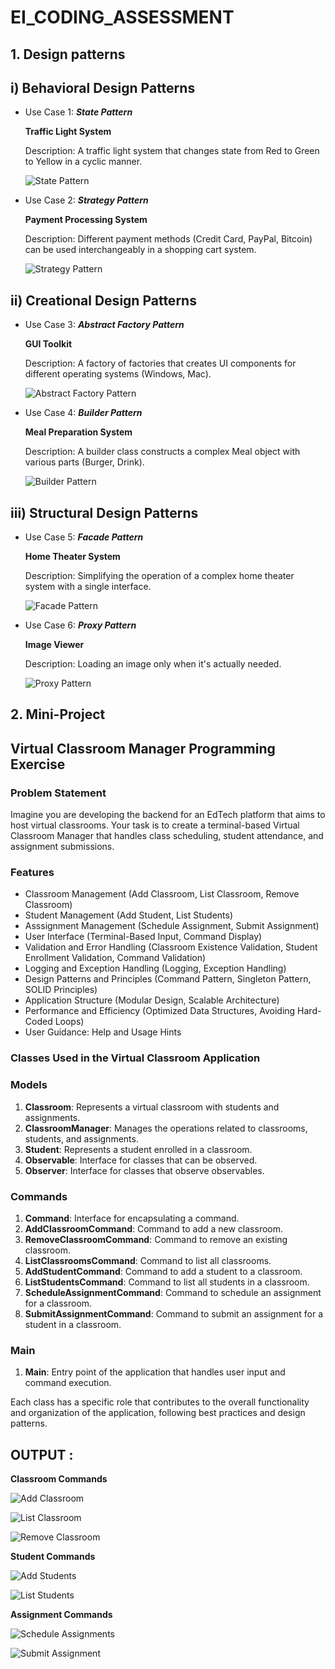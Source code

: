 # EI_CODING_ASSESSMENT

## 1. Design patterns

## i) Behavioral Design Patterns

- Use Case 1: **_State Pattern_**

  **Traffic Light System**

  Description: A traffic light system that changes state from Red to Green to Yellow in a cyclic manner.

  ![State Pattern](./Exercise%201/output/StatePattern.png)

- Use Case 2: **_Strategy Pattern_**

  **Payment Processing System**

  Description: Different payment methods (Credit Card, PayPal, Bitcoin) can be used interchangeably in a shopping cart system.

  ![Strategy Pattern](./Exercise%201/output/StrategyPattern.png)

## ii) Creational Design Patterns

- Use Case 3: **_Abstract Factory Pattern_**

  **GUI Toolkit**

  Description: A factory of factories that creates UI components for different operating systems (Windows, Mac).

  ![Abstract Factory Pattern](./Exercise%201/output/AbstractFactoryPattern.png)

- Use Case 4: **_Builder Pattern_**

  **Meal Preparation System**

  Description: A builder class constructs a complex Meal object with various parts (Burger, Drink).

  ![Builder Pattern](./Exercise%201/output/BuilderPattern.png)

## iii) Structural Design Patterns

- Use Case 5: **_Facade Pattern_**

  **Home Theater System**

  Description: Simplifying the operation of a complex home theater system with a single interface.

  ![Facade Pattern](./Exercise%201/output/FacadePattern.png)

- Use Case 6: **_Proxy Pattern_**

  **Image Viewer**

  Description: Loading an image only when it's actually needed.

  ![Proxy Pattern](./Exercise%201/output/ProxyPattern.png)

## 2. Mini-Project

## Virtual Classroom Manager Programming Exercise

### Problem Statement

Imagine you are developing the backend for an EdTech platform that aims to host virtual classrooms. Your task is to create a terminal-based Virtual Classroom Manager that handles class scheduling, student attendance, and assignment submissions.

### Features

- Classroom Management (Add Classroom, List Classroom, Remove Classroom)
- Student Management (Add Student, List Students)
- Asssignment Management (Schedule Assignment, Submit Assignment)
- User Interface (Terminal-Based Input, Command Display)
- Validation and Error Handling (Classroom Existence Validation, Student Enrollment Validation, Command Validation)
- Logging and Exception Handling (Logging, Exception Handling)
- Design Patterns and Principles (Command Pattern, Singleton Pattern, SOLID Principles)
- Application Structure (Modular Design, Scalable Architecture)
- Performance and Efficiency (Optimized Data Structures, Avoiding Hard-Coded Loops)
- User Guidance: Help and Usage Hints

### Classes Used in the Virtual Classroom Application

### Models

1. **Classroom**: Represents a virtual classroom with students and assignments.
2. **ClassroomManager**: Manages the operations related to classrooms, students, and assignments.
3. **Student**: Represents a student enrolled in a classroom.
4. **Observable**: Interface for classes that can be observed.
5. **Observer**: Interface for classes that observe observables.

### Commands

1. **Command**: Interface for encapsulating a command.
2. **AddClassroomCommand**: Command to add a new classroom.
3. **RemoveClassroomCommand**: Command to remove an existing classroom.
4. **ListClassroomsCommand**: Command to list all classrooms.
5. **AddStudentCommand**: Command to add a student to a classroom.
6. **ListStudentsCommand**: Command to list all students in a classroom.
7. **ScheduleAssignmentCommand**: Command to schedule an assignment for a classroom.
8. **SubmitAssignmentCommand**: Command to submit an assignment for a student in a classroom.

### Main

1. **Main**: Entry point of the application that handles user input and command execution.

Each class has a specific role that contributes to the overall functionality and organization of the application, following best practices and design patterns.

## OUTPUT :

**Classroom Commands**

![Add Classroom](./Exercise%202/output/AddClassroom.png)

![List Classroom](./Exercise%202/output/ListClassroom.png)

![Remove Classroom](./Exercise%202/output/RemoveClassroom.png)

**Student Commands**

![Add Students](./Exercise%202/output/AddStudents.png)

![List Students](./Exercise%202/output/ListStudents.png)

**Assignment Commands**

![Schedule Assignments](./Exercise%202/output/ScheduleAssignment.png)

![Submit Assignment](./Exercise%202/output/SubmitAssignment.png)
